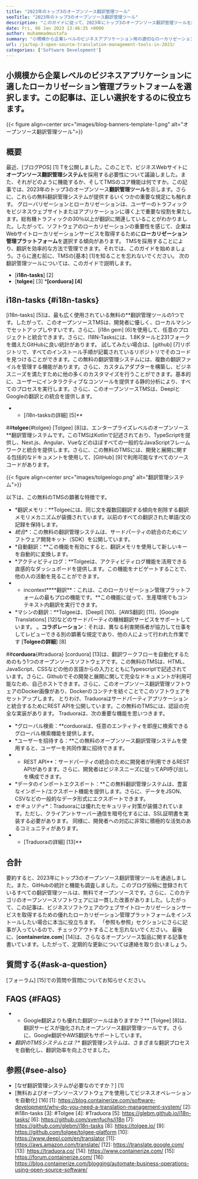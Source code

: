 ```yaml
---
title: "2023年のトップ3のオープンソース翻訳管理ツール" 
seoTitle: "2023年のトップ3のオープンソース翻訳管理ツール" 
description: "このガイドに従って、2023年にトップ3のオープンソース翻訳管理ツールを調べます。3つのTMはすべて無料で、ローカリゼーションを管理するための豊富な機能を提供します。" 
date: Fri, 06 Jan 2023 13:46:35 +0000
author: muhammadmustafa
summary: "小規模から企業レベルのビジネスアプリケーション用の適切なローカリゼーション管理プラットフォームを選択します。この記事は、正しい選択をするのに役立ちます。" 
url: /ja/top-3-open-source-translation-management-tools-in-2023/
categories: ['Software Development']
---
```


## 小規模から企業レベルのビジネスアプリケーションに適したローカリゼーション管理プラットフォームを選択します。この記事は、正しい選択をするのに役立ちます。

{{< figure align=center src="images/blog-banners-template-1.png" alt="オープンソース翻訳管理ツール">}}


## 概要
最近、[ブログPOS] [1] Tを公開しました。このことで、ビジネスWebサイトに**オープンソース翻訳管理システム**を採用する必要性について議論しました。また、それがどのように機能するか、そしてTMSのコア機能は何ですか。この記事では、2023年のトップ3のオープンソース**翻訳管理ツール**を示します。さらに、これらの無料翻訳管理システムが提供するいくつかの重要な規定にも触れます。
グローバリゼーションとローカリゼーションは、ユーザーのトラフィックをビジネスウェブサイトまたはアプリケーションに導く上で重要な役割を果たします。総有機トラフィックの30％以上が翻訳に関連していることがわかりました。したがって、ソフトウェアのローカリゼーションの重要性を感じて、企業はWebサイトローカリゼーションサービスを取得するために**ローカリゼーション管理プラットフォーム**を選択する傾向があります。 TMSを採用することにより、翻訳を効率的な方法で管理できます。それでは、このガイドを始めましょう。さらに進む前に、TMSの[基本] [1]を知ることを忘れないでください。
次の翻訳管理ツールについては、このガイドで説明します。
* [**i18n-tasks**] [2]
* [**tolgee**] [3]
***[corduora] [4]**

## i18n-tasks {#i18n-tasks}
[i18n-tasks] [5]は、最も広く使用されている無料の**翻訳管理ツールの1つです。したがって、このオープンソースTMSは、開発者に優しく、ローカルマシンでセットアップしやすいです。さらに、[i18n gem] [6]を使用して、任意のプロジェクトと統合できます。さらに、I18N-Tasksには、1.8Kタールと231フォークを備えたGitHubに良い統計があります。
試してみたい場合は、[github] [7]リポジトリで、すべてのインストール手順が記載されているリポジトリでそのコードを見つけることができます。この無料の翻訳管理システムには、複数の翻訳ファイルを管理する機能があります。さらに、カスタムアダプターを構築し、ビジネスニーズを満たすために他の多くのカスタマイズを行うことができます。基本的に、ユーザーにインタラクティブなコンソールを提供する静的分析により、すべてのプロセスを実行します。さらに、このオープンソースTMSは、DeeplとGoogleの翻訳との統合を提供します。
* * [i18n-tasksの詳細] [5]**

##**tolgee**{#tolgee}
[Tolgee] [8]は、エンタープライズレベルのオープンソース**翻訳管理システムです。このTMSはKotlinで記述されており、TypeScriptを提供し、Next.js、Angular、Vueなどのほぼすべての一般的なJavaScriptフレームワークと統合を提供します。さらに、この無料のTMSには、開発と展開に関する包括的なドキュメントを使用して、[GitHub] [9]で利用可能なすべてのソースコードがあります。

{{< figure align=center src="images/tolgeelogo.png" alt="翻訳管理システム">}}

以下は、この無料のTMSの顕著な特徴です。
* *翻訳メモリ：**Tolgeeには、同じ文を複数回翻訳する傾向を削除する翻訳メモリメカニズムが装備されています。以前のすべての翻訳された単語/文の記録を保持します。
* *統合**：この無料の翻訳管理システムは、サードパーティの統合のためにソフトウェア開発キット（SDK）を公開しています。
* *自動翻訳：**この機能を有効にすると、翻訳メモリを使用して新しいキーを自動的に変換します。
* *アクティビティログ：**Tolgeeは、アクティビティログ機能を活用できる直感的なダッシュボードを提供します。この機能をナビゲートすることで、他の人の活動を見ることができます。
* * incontext****翻訳**：これは、このローカリゼーション管理プラットフォームの最もプロの機能です。**この機能に従って、生産環境でもコンテキスト内翻訳を実行できます。
* *マシンの翻訳：**Tolgeeは、[Deepl] [10]、[AWS翻訳] [11]、[Google Translations] [12]などのサードパーティの機械翻訳サービスをサポートしています。
。**コラボレーション**：それは、異なる利害関係者が協力して仕事をしてレビューできる別の顕著な規定であり、他の人によって行われた作業です
[**Tolgeeの詳細**] [8]

##**corduora**{#traduora}
[corduora] [13]は、翻訳ワークフローを自動化するためのもう1つのオープンソースソフトウェアです。この無料のTMSは、HTML、JavaScript、CSSなどの他の言語からの入力とともにTypescriptで記述されています。さらに、Githubでその開発と展開に関して完全なドキュメントが利用可能なため、自己ホストできます。さらに、このオープンソース翻訳管理ソフトウェアのDocker画像があり、Dockerのコンテナを紡ぐことでこのソフトウェアをセットアップします。
とりわけ、Traduoraはサードパーティアプリケーションと統合するためにREST APIを公開しています。この無料のTMSには、認証の完全な実装があります。
Traduoraは、次の重要な機能を思いつきます。
* *グローバル検索：**corduoraは、任意のエンティティを即座に検索できるグローバル検索機能を提供します。
* *ユーザーを招待する：**この無料のオープンソース翻訳管理システムを使用すると、ユーザーを共同作業に招待できます。
* * REST API**：サードパーティの統合のために開発者が利用できるREST APIがあります。さらに、開発者はビジネスニーズに従ってAPI呼び出しを構成できます。
* *データのインポートエクスポート：**この無料翻訳管理システムは、豊富なインポート/エクスポート機能を提供します。さらに、データをJSON、CSVなどの一般的なデータ形式にエクスポートできます。
* *セキュリティ**：Traduoraには優れたセキュリティ対策が装備されています。ただし、クライアントサーバー通信を暗号化するには、SSL証明書を実装する必要があります。
同様に、開発者への対応に非常に積極的な活気のあるコミュニティがあります。
* * [Traduoraの詳細] [13]**

## 合計
要約すると、2023年にトップ3のオープンソース翻訳管理ツールを通過しました。また、GitHubの統計と機能も調査しました。このブログ投稿に登録されているすべての翻訳管理ツールは、無料でオープンソースです。さらに、このカテゴリのオープンソースソフトウェアには一貫した改善がありました。したがって、この記事は、ビジネスソフトウェアのウェブサイトローカリゼーションサービスを取得するための優れたローカリゼーション管理プラットフォームをインストールしたい場合に本当に役立ちます。 「参照も参照」セクションにさらに記事が入っているので、チェックアウトすることを忘れないでください。
最後に、[**containerize.com**] [14]は、さらなるオープンソース製品に関する記事を書いています。したがって、定期的な更新については連絡を取り合いましょう。

## 質問する{#ask-a-question}
[フォーラム] [15]での質問や質問についてお知らせください。

## FAQS {#FAQS}
* * Google翻訳よりも優れた翻訳ツールはありますか？**
[Tolgee] [8]は、翻訳サービスが強化されたオープンソース翻訳管理ツールです。さらに、Google翻訳やAWS翻訳もサポートしています。
* *翻訳のTMSシステムとは？**
翻訳管理システムは、さまざまな翻訳プロセスを自動化し、翻訳効率を向上させました。

## 参照{#see-also}
  * [なぜ翻訳管理システムが必要なのですか？] [1]
  * [無料およびオープンソースソフトウェアを使用してビジネスオペレーションを自動化] [16]
[1]: https://blog.containerize.com/software-development/why-do-you-need-a-translation-management-system/
[2]: #i18n-tasks
[3]: #Tolgee
[4]: #Traduora
[5]: https://glebm.github.io/i18n-tasks/
[6]: https://github.com/svenfuchs/i18n
[7]: https://github.com/glebm/i18n-tasks
[8]: https://tolgee.io/
[9]: https://github.com/tolgee/tolgee-platform
[10]: https://www.deepl.com/en/translator
[11]: https://aws.amazon.com/translate/
[12]: https://translate.google.com/
[13]: https://traduora.co/
[14]: https://www.containerize.com/
[15]: https://forum.containerize.com/
[16]: https://blog.containerize.com/blogging/automate-business-operations-using-open-source-software/
